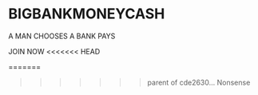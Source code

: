 # BIGBANKMONEYCASH
A MAN CHOOSES
A BANK PAYS

JOIN NOW
<<<<<<< HEAD

=======
>>>>>>> parent of cde2630... Nonsense
